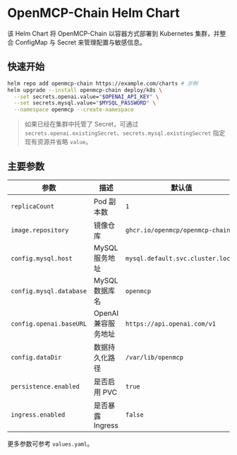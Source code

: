 # OpenMCP-Chain Helm Chart

该 Helm Chart 将 OpenMCP-Chain 以容器方式部署到 Kubernetes 集群，并整合 ConfigMap 与 Secret 来管理配置与敏感信息。

## 快速开始

```bash
helm repo add openmcp-chain https://example.com/charts # 示例
helm upgrade --install openmcp-chain deploy/k8s \
  --set secrets.openai.value="$OPENAI_API_KEY" \
  --set secrets.mysql.value="$MYSQL_PASSWORD" \
  --namespace openmcp --create-namespace
```

> 如果已经在集群中托管了 Secret，可通过 `secrets.openai.existingSecret`、`secrets.mysql.existingSecret` 指定现有资源并省略 `value`。

## 主要参数

| 参数 | 描述 | 默认值 |
| --- | --- | --- |
| `replicaCount` | Pod 副本数 | `1` |
| `image.repository` | 镜像仓库 | `ghcr.io/openmcp/openmcp-chain` |
| `config.mysql.host` | MySQL 服务地址 | `mysql.default.svc.cluster.local` |
| `config.mysql.database` | MySQL 数据库名 | `openmcp` |
| `config.openai.baseURL` | OpenAI 兼容服务地址 | `https://api.openai.com/v1` |
| `config.dataDir` | 数据持久化路径 | `/var/lib/openmcp` |
| `persistence.enabled` | 是否启用 PVC | `true` |
| `ingress.enabled` | 是否暴露 Ingress | `false` |

更多参数可参考 `values.yaml`。

